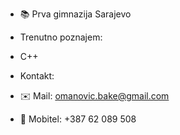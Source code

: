 - 📚 Prva gimnazija Sarajevo

- Trenutno poznajem:
- C++

- Kontakt:
- ✉️ Mail: omanovic.bake@gmail.com
- 📱 Mobitel: +387 62 089 508
